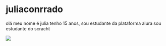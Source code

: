 # juliaconrrado
olá meu nome é julia tenho 15 anos, sou estudante da plataforma alura sou estudante do scracht 

![](https://media1.tenor.com/m/PQhYXs7lLmsAAAAC/switch_dayz-dayz.gif)


